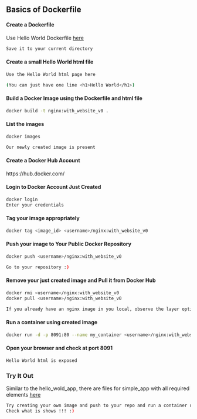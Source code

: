 <p align="center">
<h2> Basics of Dockerfile </h2>
</p>

#### Create a Dockerfile

Use Hello World Dockerfile [here](hello_world_app/Dockerfile)
```bash
Save it to your current directory
```

#### Create a small Hello World html file
```bash
Use the Hello World html page here

(You can just have one line <h1>Hello World</h1>)
```

#### Build a Docker Image using the Dockerfile and html file
```bash
docker build -t nginx:with_website_v0 .
```

#### List the images
```bash
docker images

Our newly created image is present
```

#### Create a Docker Hub Account
<link>https://hub.docker.com/</link>

#### Login to Docker Account Just Created
```bash
docker login
Enter your credentials
```

#### Tag your image appropriately
```bash
docker tag <image_id> <username>/nginx:with_website_v0
```

#### Push your image to Your Public Docker Repository
```bash
docker push <username>/nginx:with_website_v0

Go to your repository :)
```

#### Remove your just created image and Pull it from Docker Hub
```bash
docker rmi <username>/nginx:with_website_v0
docker pull <username>/nginx:with_website_v0

If you already have an nginx image in you local, observe the layer optimization which we learnt in previous section
```

#### Run a container using created image
```bash
docker run -d -p 8091:80 --name my_container <username>/nginx:with_website_v0
```

#### Open your browser and check at port 8091
```bash
Hello World html is exposed
```

### Try It Out
Similar to the hello_wold_app, there are files for simple_app with all required elements [here](simple_app/)

```bash
Try creating your own image and push to your repo and run a container using it and expose a port 
Check what is shows !!! :)
```
